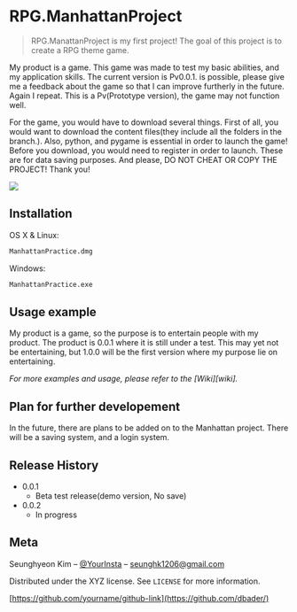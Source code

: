 # RPG.ManhattanProject
> RPG.ManattanProject is my first project! The goal of this project is to create a RPG theme game.


My product is a game. This game was made to test my basic abilities, and my application skills. The current version is Pv0.0.1. is possible, please give me a feedback about the game so that I can improve furtherly in the future. Again I repeat. This is a Pv(Prototype version), the game may not function well.

For the game, you would have to download several things. First of all, you would want to download the content files(they include all the folders in the branch.). Also, python, and pygame is essential in order to launch the game! Before you download, you would need to register in order to launch. These are for data saving purposes. And please, DO NOT CHEAT OR COPY THE PROJECT! Thank you!

![](header.png)

## Installation

OS X & Linux:

```sh
ManhattanPractice.dmg
```

Windows:

```sh
ManhattanPractice.exe
```

## Usage example

My product is a game, so the purpose is to entertain people with my product. The product is 0.0.1 where it is still under a test. This may yet not be entertaining, but 1.0.0 will be the first version where my purpose lie on entertaining.

_For more examples and usage, please refer to the [Wiki][wiki]._

## Plan for further developement

In the future, there are plans to be added on to the Manhattan project. There will be a saving system, and a login system.


## Release History

* 0.0.1
    * Beta test release(demo version, No save)
* 0.0.2
    * In progress

## Meta

Seunghyeon Kim – [@YourInsta](blue_seunghk_1206) – seunghk1206@gmail.com

Distributed under the XYZ license. See ``LICENSE`` for more information.

[https://github.com/yourname/github-link](https://github.com/dbader/)